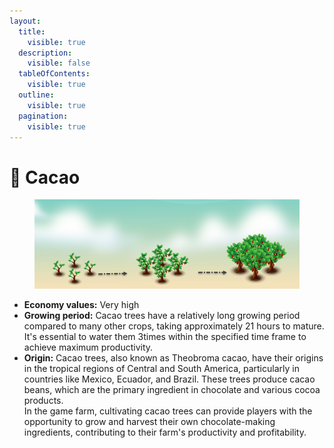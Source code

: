 ```yaml
---
layout:
  title:
    visible: true
  description:
    visible: false
  tableOfContents:
    visible: true
  outline:
    visible: true
  pagination:
    visible: true
---
```


# 🫘 Cacao

<figure><img src="../.gitbook/assets/cacao (1).png" alt=""><figcaption></figcaption></figure>

* **Economy values:** Very high
* **Growing period:** Cacao trees have a relatively long growing period compared to many other crops, taking approximately 21 hours to mature. \
  It's essential to water them 3times within the specified time frame to achieve maximum productivity.
* **Origin:** Cacao trees, also known as Theobroma cacao, have their origins in the tropical regions of Central and South America, particularly in countries like Mexico, Ecuador, and Brazil. These trees produce cacao beans, which are the primary ingredient in chocolate and various cocoa products.\
  In the game farm, cultivating cacao trees can provide players with the opportunity to grow and harvest their own chocolate-making ingredients, contributing to their farm's productivity and profitability.

<div>

<figure><img src="../.gitbook/assets/1.png" alt="" width="175"><figcaption></figcaption></figure>

 

<figure><img src="../.gitbook/assets/tree-mid-1.png" alt=""><figcaption></figcaption></figure>

 

<figure><img src="../.gitbook/assets/tree-1.png" alt=""><figcaption></figcaption></figure>

</div>
